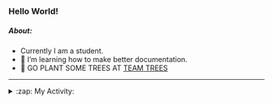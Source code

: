 ### Hello World!

##### About:
- Currently I am a student.
- 🌱 I’m learning how to make better documentation.
- 🌱 GO PLANT SOME TREES AT [TEAM TREES](https://teamtrees.org/)

---
<details>
  <summary>:zap: My Activity:</summary>
  
<!--START_SECTION:waka-->
![Code Time](http://img.shields.io/badge/Code%20Time-1%2C099%20hrs%2029%20mins-blue)

**I'm a Night 🦉** 

```text
🌞 Morning                1351 commits        ██░░░░░░░░░░░░░░░░░░░░░░░   09.05 % 
🌆 Daytime                5206 commits        █████████░░░░░░░░░░░░░░░░   34.88 % 
🌃 Evening                4299 commits        ███████░░░░░░░░░░░░░░░░░░   28.81 % 
🌙 Night                  4068 commits        ███████░░░░░░░░░░░░░░░░░░   27.26 % 
```
📅 **I'm Most Productive on Wednesday** 

```text
Monday                   2275 commits        ████░░░░░░░░░░░░░░░░░░░░░   15.24 % 
Tuesday                  1807 commits        ███░░░░░░░░░░░░░░░░░░░░░░   12.11 % 
Wednesday                3542 commits        ██████░░░░░░░░░░░░░░░░░░░   23.73 % 
Thursday                 1862 commits        ███░░░░░░░░░░░░░░░░░░░░░░   12.48 % 
Friday                   1483 commits        ██░░░░░░░░░░░░░░░░░░░░░░░   09.94 % 
Saturday                 1349 commits        ██░░░░░░░░░░░░░░░░░░░░░░░   09.04 % 
Sunday                   2606 commits        ████░░░░░░░░░░░░░░░░░░░░░   17.46 % 
```


📊 **This Week I Spent My Time On** 

```text
🔥 Editors: 
VS Code                  10 hrs 8 mins       █████████████████████████   100.00 % 

🐱‍💻 Projects: 
praise                   6 hrs 17 mins       ████████████████░░░░░░░░░   62.00 % 
CSF22                    3 hrs 13 mins       ████████░░░░░░░░░░░░░░░░░   31.84 % 
TEA-onboarding-bot       21 mins             █░░░░░░░░░░░░░░░░░░░░░░░░   03.45 % 
technocean-frontend      16 mins             █░░░░░░░░░░░░░░░░░░░░░░░░   02.70 % 
```


 Last Updated on 12/04/2023 08:08:34 UTC
<!--END_SECTION:waka-->
</details>
